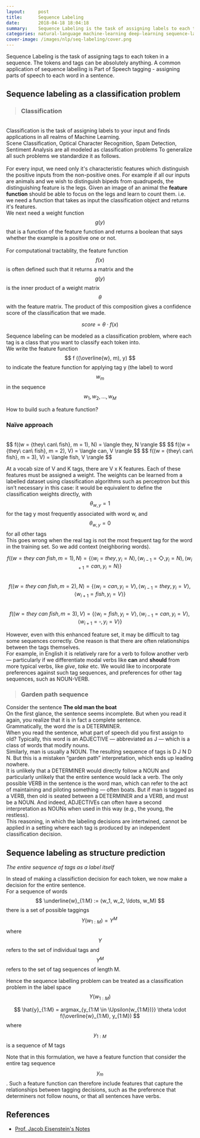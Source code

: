```yaml
---
layout:     post
title:      Sequence Labeling
date:       2018-04-18 18:04:18
summary:    Sequence Labeling is the task of assigning labels to each token in a sequence. A common application of sequence labeling is Part of Speech tagging - assigning parts of speech to each word in a sentence. In this project we iterate through multiple methods, eventually building a state-of-the-art model for the task using Deep Learning
categories: natural-language machine-learning deep-learning sequence-labelling neural-nets recurrent-neural-networks long-short-term-memory-network lstm pos-tag part-of-speech tagging computational-modeling data-models Neural-networks Training viterbi hidden-markov-model georgia-tech gatech 
cover-image: /images/nlp/seq-labeling/cover.png
---
```


Sequence Labeling is the task of assigning tags to each token in a sequence. The tokens and tags can be absolutely anything. A common application of sequence labelling is Part of Speech tagging - assigning parts of speech to each word in a sentence. 

## Sequence labeling as a classification problem

> ### Classification  
<br/> Classification is the task of assigning labels to your input and finds applications in all realms of Machine Learning.   
Scene Classification, Optical Character Recognition, Spam Detection, Sentiment Analysis are all modeled as classification problems
To generalize all such problems we standardize it as follows.  
<br/>For every input, we need only it's characteristic features which distinguish the positive inputs from the non-positive ones. For example if all our inputs are animals and we wish to distinguish bipeds from quadrupeds, the distinguishing feature is the legs. Given an image of an animal the **feature function** should be able to focus on the legs and learn to count them. i.e. we need a function that takes as input the classification object and returns it's features.  
We next need a weight function $$ g(y) $$ that is a function of the feature function and returns a boolean that says whether the example is a positive one or not.  
<br/>For computational tractablity, the feature function $$ f(x) $$ is often defined such that it returns a matrix and the $$ g(y) $$ is the inner product of a weight matrix $$ \theta $$ with the feature matrix. The product of this composition gives a confidence score of the classification that we made.
<br/><center>$$ score = \theta \cdot f(x) $$ </center>

Sequence labeling can be modeled as a classification problem, where each tag is a class that you want to classify each token into.   
We write the feature function $$ f ((\overline{w}, m), y) $$ to indicate the feature function for applying tag y (the label) to word $$ w_m $$ in the sequence $$ w_1, w_2, \ldots, w_M $$    
  
How to build such a feature function?   

### Naïve approach  
<br/>
$$ f((w = {they\ can\ fish}, m = 1), N) = \langle they, N \rangle $$  
$$ f((w = {they\ can\ fish}, m = 2), V) = \langle can, V \rangle $$  
$$ f((w = {they\ can\ fish}, m = 3), V) = \langle fish, V \rangle $$  

At a vocab size of V and K tags, there are V x K features. Each of these features must be assigned a weight. The weights can be learned from a labelled dataset using classification algorithms such as perceptron but this isn’t necessary in this case: it would be equivalent to define the classification weights directly, with $$\theta_{w, y} = 1$$ for the tag y most frequently associated with word w, and $$\theta_{w, y} = 0$$ for all other tags   
This goes wrong when the real tag is not the most frequent tag for the word in the training set. So we add context (neighboring words).  

$$ f((w = they\ can\ fish, m=1), N) = \{ \langle w_i=they, y_i = N\rangle,  \langle w_{i-1}=\Diamond, y_i = N \rangle,      \langle w_{i+1}=can,     y_i = N \rangle \} $$  
$$ f((w = they\ can\ fish, m=2), N) = \{ \langle w_i=can,  y_i = V\rangle,  \langle w_{i-1}=they,     y_i = V \rangle,      \langle w_{i+1}=fish,    y_i = V \rangle \} $$  
$$ f((w = they\ can\ fish, m=3), V) = \{ \langle w_i=fish, y_i = V\rangle,  \langle w_{i-1}=can,      y_i = V \rangle,      \langle w_{i+1}=\square, y_i = V \rangle \} $$   

However, even with this enhanced feature set, it may be difficult to tag some sequences correctly. One reason is that there are often relationships between the tags themselves.   
For example, in English it is relatively rare for a verb to follow another verb — particularly if we differentiate modal verbs like **can** and **should** from more typical verbs, like *give*, *take* etc. We would like to incorporate preferences against such tag sequences, and preferences for other tag sequences, such as NOUN-VERB. 

> ### Garden path sequence
Consider the sentence **The old man the boat**  
On the first glance, the sentence seems incomplete. But when you read it again, you realize that it is in fact a complete sentence.  
Grammatically, the word *the* is a DETERMINER.   
When you read the sentence, what part of speech did you first assign to old? Typically, this word is an ADJECTIVE — abbreviated as J — which is a class of words that modify nouns.  
Similarly, man is usually a NOUN. The resulting sequence of tags is D J N D N. But this is a mistaken “garden path” interpretation, which ends up leading nowhere.  
It is unlikely that a DETERMINER would directly follow a NOUN and particularly unlikely that the entire sentence would lack a verb. The only possible VERB in the sentence is the word man, which can refer to the act of maintaining and piloting something — often boats. But if man is tagged as a VERB, then old is seated between a DETERMINER and a VERB, and must be a NOUN. And indeed, ADJECTIVEs can often have a second interpretation as NOUNs when used in this way (e.g., the young, the restless).  
This reasoning, in which the labeling decisions are intertwined, cannot be applied in a setting where each tag is produced by an independent classification decision. 

## Sequence labeling as structure prediction 
*The entire sequence of tags as a label itself*

In stead of making a classifiction decision for each token, we now make a decision for the entire sentence.  
For a sequence of words $$ \underline{w}_{1:M} := (w_1, w_2, \ldots, w_M) $$ there is a set of possible taggings $$ \Upsilon ({w}_{1:M}) = \Upsilon^M \ {}$$ where   
$$ \Upsilon $$ refers to the set of individual tags and   
$$ \Upsilon^M $$ refers to the set of tag sequences of length M. 

Hence the sequence labelling problem can be treated as a classification problem in the label space $$ \Upsilon(w_{1:M}) $$  

$$ \hat{y}_{1:M} = argmax_{y_{1:M \in \Upsilon(w_{1:M})}} \theta \cdot f(\overline{w}_{1:M}, y_{1:M}) $$ where   
$${y}_{1:M}$$ is a sequence of M tags  

Note that in this formulation, we have a feature function that consider the entire tag sequence $$ y_m $$ . Such a feature function can therefore include features that capture the relationships between tagging decisions, such as the preference that determiners not follow nouns, or that all sentences have verbs. 




## References

* [Prof. Jacob Eisenstein's Notes](https://github.com/jacobeisenstein/gt-nlp-class/blob/master/notes/eisenstein-nlp-notes.pdf)